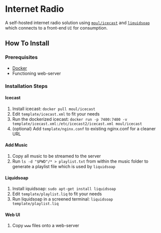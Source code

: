# Internet Radio
A self-hosted internet radio solution using [`moul/icecast`](https://github.com/moul/docker-icecast) and [`liquidsoap`](https://www.liquidsoap.info/) which connects to a front-end `UI` for consumption.


## How To Install

### Prerequisites

- [Docker](https://www.docker.com)
- Functioning web-server


### Installation Steps

#### Icecast
1. Install icecast: `docker pull moul/icecast`
2. Edit `template/icecast.xml` to fit your needs
3. Run the dockerized icecast: `docker run -p 7400:7400 -v template/icecast.xml:/etc/icecast2/icecast.xml moul/icecast`
4. (optional) Add `template/nginx.conf` to existing nginx.conf for a cleaner URL

#### Add Music
1. Copy all music to be streamed to the server
2. Run `ls -d "$PWD"/* > playlist.txt` from within the music folder to generate a playlist file which is used by `liquidsoap`

#### Liquidsoap
1. Install iquidsoap: `sudo apt-get install liquidsoap`
2. Edit `template/playlist.liq` to fit your needs
3. Run liquidsoap in a screened terminal: `liquidsoap template/playlist.liq`

#### Web UI
1. Copy `www` files onto a web-server